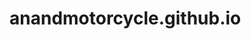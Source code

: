 # anandmotorcycle.github.io
<link rel="stylesheet" href="https://maxcdn.bootstrapcdn.com/bootstrap/4.0.0/css/bootstrap.min.css" >
<img src="" class="img-fluid">
